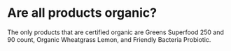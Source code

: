 # Are all products organic?

The only products that are certified organic are Greens Superfood 250 and 90 count, Organic Wheatgrass Lemon, and Friendly Bacteria Probiotic.